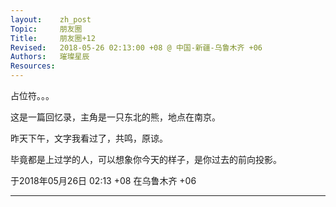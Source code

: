 ```yaml
---
layout:    zh_post
Topic:     朋友圈
Title:     朋友圈+12
Revised:   2018-05-26 02:13:00 +08 @ 中国-新疆-乌鲁木齐 +06
Authors:   璀璨星辰
Resources:
---
```


占位符。。。

这是一篇回忆录，主角是一只东北的熊，地点在南京。

昨天下午，文字我看过了，共鸣，原谅。

毕竟都是上过学的人，可以想象你今天的样子，是你过去的前向投影。

于2018年05月26日 02:13 +08 在乌鲁木齐 +06

--------------------------------------------------------------------------------